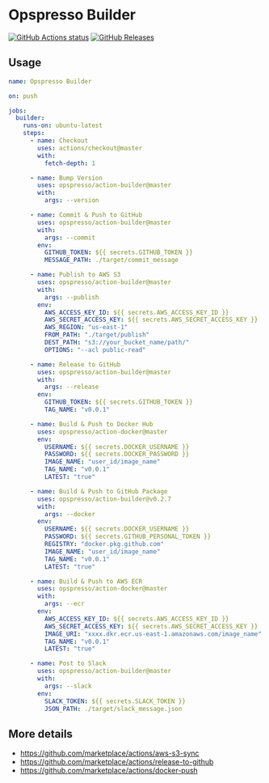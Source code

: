 # Opspresso Builder

[![GitHub Actions status](https://github.com/opspresso/action-builder/workflows/Build-Push/badge.svg)](https://github.com/opspresso/action-builder/actions)
[![GitHub Releases](https://img.shields.io/github/release/opspresso/action-builder.svg)](https://github.com/opspresso/action-builder/releases)

## Usage

```yaml
name: Opspresso Builder

on: push

jobs:
  builder:
    runs-on: ubuntu-latest
    steps:
      - name: Checkout
        uses: actions/checkout@master
        with:
          fetch-depth: 1

      - name: Bump Version
        uses: opspresso/action-builder@master
        with:
          args: --version

      - name: Commit & Push to GitHub
        uses: opspresso/action-builder@master
        with:
          args: --commit
        env:
          GITHUB_TOKEN: ${{ secrets.GITHUB_TOKEN }}
          MESSAGE_PATH: ./target/commit_message

      - name: Publish to AWS S3
        uses: opspresso/action-builder@master
        with:
          args: --publish
        env:
          AWS_ACCESS_KEY_ID: ${{ secrets.AWS_ACCESS_KEY_ID }}
          AWS_SECRET_ACCESS_KEY: ${{ secrets.AWS_SECRET_ACCESS_KEY }}
          AWS_REGION: "us-east-1"
          FROM_PATH: "./target/publish"
          DEST_PATH: "s3://your_bucket_name/path/"
          OPTIONS: "--acl public-read"

      - name: Release to GitHub
        uses: opspresso/action-builder@master
        with:
          args: --release
        env:
          GITHUB_TOKEN: ${{ secrets.GITHUB_TOKEN }}
          TAG_NAME: "v0.0.1"

      - name: Build & Push to Docker Hub
        uses: opspresso/action-docker@master
        env:
          USERNAME: ${{ secrets.DOCKER_USERNAME }}
          PASSWORD: ${{ secrets.DOCKER_PASSWORD }}
          IMAGE_NAME: "user_id/image_name"
          TAG_NAME: "v0.0.1"
          LATEST: "true"

      - name: Build & Push to GitHub Package
        uses: opspresso/action-builder@v0.2.7
        with:
          args: --docker
        env:
          USERNAME: ${{ secrets.DOCKER_USERNAME }}
          PASSWORD: ${{ secrets.GITHUB_PERSONAL_TOKEN }}
          REGISTRY: "docker.pkg.github.com"
          IMAGE_NAME: "user_id/image_name"
          TAG_NAME: "v0.0.1"
          LATEST: "true"

      - name: Build & Push to AWS ECR
        uses: opspresso/action-docker@master
        with:
          args: --ecr
        env:
          AWS_ACCESS_KEY_ID: ${{ secrets.AWS_ACCESS_KEY_ID }}
          AWS_SECRET_ACCESS_KEY: ${{ secrets.AWS_SECRET_ACCESS_KEY }}
          IMAGE_URI: "xxxx.dkr.ecr.us-east-1.amazonaws.com/image_name"
          TAG_NAME: "v0.0.1"
          LATEST: "true"

      - name: Post to Slack
        uses: opspresso/action-builder@master
        with:
          args: --slack
        env:
          SLACK_TOKEN: ${{ secrets.SLACK_TOKEN }}
          JSON_PATH: ./target/slack_message.json
```

## More details

* <https://github.com/marketplace/actions/aws-s3-sync>
* <https://github.com/marketplace/actions/release-to-github>
* <https://github.com/marketplace/actions/docker-push>
